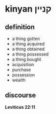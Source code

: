 # kinyan קניין

## definition

- a thing gotten
- a thing acquired
- a thing obtained
- a thing possessed
- a thing bought
- acquisition
- purchase
- possession
- wealth

## discourse

**Leviticus 22:11**